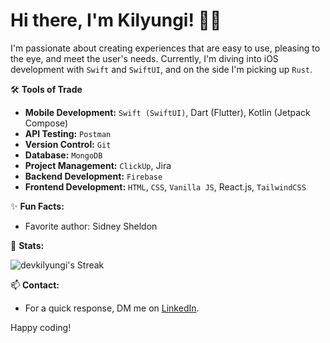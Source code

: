 # Hi there, I'm Kilyungi! 👋🏽

I'm passionate about creating experiences that are easy to use, pleasing to the eye, and meet the user's needs. Currently, I'm diving into iOS development with `Swift` and `SwiftUI`, and on the side I'm picking up `Rust`.

🛠️ **Tools of Trade**

- **Mobile Development:** `Swift (SwiftUI)`, Dart (Flutter), Kotlin (Jetpack Compose)
- **API Testing:** `Postman`
- **Version Control:** `Git`
- **Database:** `MongoDB`
- **Project Management:** `ClickUp`, Jira
- **Backend Development:** `Firebase`
- **Frontend Development:** `HTML`, `CSS`, `Vanilla JS`, React.js, `TailwindCSS`

✨ **Fun Facts:**

- Favorite author: Sidney Sheldon

🚧 **Stats:**

![devkilyungi's Streak](https://github-readme-streak-stats.herokuapp.com/?user=devkilyungi&theme=vue-dark&hide_border=false)
<!-- 
![devkilyungi's Stats](https://github-readme-stats.vercel.app/api?username=devkilyungi&theme=vue-dark&show_icons=true&hide_border=true&count_private=true) -->

📫 **Contact:**

- For a quick response, DM me on [LinkedIn](https://www.linkedin.com/in/kilyungi).

Happy coding!
